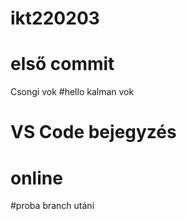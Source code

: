 # ikt220203
# első commit
Csongi vok
#hello kalman vok
# VS Code bejegyzés
# online
#proba branch utáni 